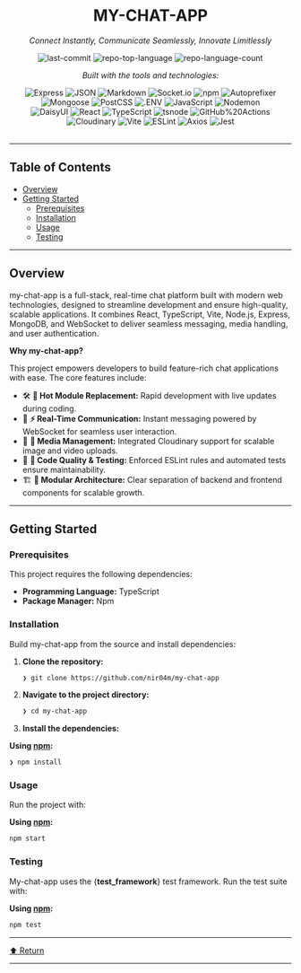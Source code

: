 <div id="top">

<!-- HEADER STYLE: CLASSIC -->
<div align="center">


# MY-CHAT-APP

<em>Connect Instantly, Communicate Seamlessly, Innovate Limitlessly</em>

<!-- BADGES -->
<img src="https://img.shields.io/github/last-commit/nir04m/my-chat-app?style=flat&logo=git&logoColor=white&color=0080ff" alt="last-commit">
<img src="https://img.shields.io/github/languages/top/nir04m/my-chat-app?style=flat&color=0080ff" alt="repo-top-language">
<img src="https://img.shields.io/github/languages/count/nir04m/my-chat-app?style=flat&color=0080ff" alt="repo-language-count">

<em>Built with the tools and technologies:</em>

<img src="https://img.shields.io/badge/Express-000000.svg?style=flat&logo=Express&logoColor=white" alt="Express">
<img src="https://img.shields.io/badge/JSON-000000.svg?style=flat&logo=JSON&logoColor=white" alt="JSON">
<img src="https://img.shields.io/badge/Markdown-000000.svg?style=flat&logo=Markdown&logoColor=white" alt="Markdown">
<img src="https://img.shields.io/badge/Socket.io-010101.svg?style=flat&logo=socketdotio&logoColor=white" alt="Socket.io">
<img src="https://img.shields.io/badge/npm-CB3837.svg?style=flat&logo=npm&logoColor=white" alt="npm">
<img src="https://img.shields.io/badge/Autoprefixer-DD3735.svg?style=flat&logo=Autoprefixer&logoColor=white" alt="Autoprefixer">
<img src="https://img.shields.io/badge/Mongoose-F04D35.svg?style=flat&logo=Mongoose&logoColor=white" alt="Mongoose">
<img src="https://img.shields.io/badge/PostCSS-DD3A0A.svg?style=flat&logo=PostCSS&logoColor=white" alt="PostCSS">
<img src="https://img.shields.io/badge/.ENV-ECD53F.svg?style=flat&logo=dotenv&logoColor=black" alt=".ENV">
<img src="https://img.shields.io/badge/JavaScript-F7DF1E.svg?style=flat&logo=JavaScript&logoColor=black" alt="JavaScript">
<img src="https://img.shields.io/badge/Nodemon-76D04B.svg?style=flat&logo=Nodemon&logoColor=white" alt="Nodemon">
<br>
<img src="https://img.shields.io/badge/DaisyUI-1AD1A5.svg?style=flat&logo=DaisyUI&logoColor=white" alt="DaisyUI">
<img src="https://img.shields.io/badge/React-61DAFB.svg?style=flat&logo=React&logoColor=black" alt="React">
<img src="https://img.shields.io/badge/TypeScript-3178C6.svg?style=flat&logo=TypeScript&logoColor=white" alt="TypeScript">
<img src="https://img.shields.io/badge/tsnode-3178C6.svg?style=flat&logo=ts-node&logoColor=white" alt="tsnode">
<img src="https://img.shields.io/badge/GitHub%20Actions-2088FF.svg?style=flat&logo=GitHub-Actions&logoColor=white" alt="GitHub%20Actions">
<img src="https://img.shields.io/badge/Cloudinary-3448C5.svg?style=flat&logo=Cloudinary&logoColor=white" alt="Cloudinary">
<img src="https://img.shields.io/badge/Vite-646CFF.svg?style=flat&logo=Vite&logoColor=white" alt="Vite">
<img src="https://img.shields.io/badge/ESLint-4B32C3.svg?style=flat&logo=ESLint&logoColor=white" alt="ESLint">
<img src="https://img.shields.io/badge/Axios-5A29E4.svg?style=flat&logo=Axios&logoColor=white" alt="Axios">
<img src="https://img.shields.io/badge/Jest-C21325.svg?style=flat&logo=Jest&logoColor=white" alt="Jest">

</div>
<br>

---

## Table of Contents

- [Overview](#overview)
- [Getting Started](#getting-started)
    - [Prerequisites](#prerequisites)
    - [Installation](#installation)
    - [Usage](#usage)
    - [Testing](#testing)

---

## Overview

my-chat-app is a full-stack, real-time chat platform built with modern web technologies, designed to streamline development and ensure high-quality, scalable applications. It combines React, TypeScript, Vite, Node.js, Express, MongoDB, and WebSocket to deliver seamless messaging, media handling, and user authentication.

**Why my-chat-app?**

This project empowers developers to build feature-rich chat applications with ease. The core features include:

- 🛠️ **🔧 Hot Module Replacement:** Rapid development with live updates during coding.
- 🚀 **⚡ Real-Time Communication:** Instant messaging powered by WebSocket for seamless user interaction.
- 🎨 **🌈 Media Management:** Integrated Cloudinary support for scalable image and video uploads.
- 🧹 **📝 Code Quality & Testing:** Enforced ESLint rules and automated tests ensure maintainability.
- 🏗️ **🔗 Modular Architecture:** Clear separation of backend and frontend components for scalable growth.

---

## Getting Started

### Prerequisites

This project requires the following dependencies:

- **Programming Language:** TypeScript
- **Package Manager:** Npm

### Installation

Build my-chat-app from the source and install dependencies:

1. **Clone the repository:**

    ```sh
    ❯ git clone https://github.com/nir04m/my-chat-app
    ```

2. **Navigate to the project directory:**

    ```sh
    ❯ cd my-chat-app
    ```

3. **Install the dependencies:**

**Using [npm](https://www.npmjs.com/):**

```sh
❯ npm install
```

### Usage

Run the project with:

**Using [npm](https://www.npmjs.com/):**

```sh
npm start
```

### Testing

My-chat-app uses the {__test_framework__} test framework. Run the test suite with:

**Using [npm](https://www.npmjs.com/):**

```sh
npm test
```

---

<div align="left"><a href="#top">⬆ Return</a></div>

---
